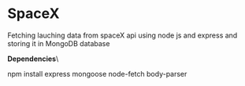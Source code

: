 # SpaceX
Fetching lauching data from spaceX api using node js and express and storing it in MongoDB database



**Dependencies**\



npm install express mongoose node-fetch body-parser 
